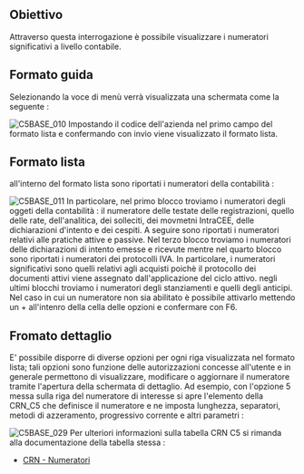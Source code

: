 ## Obiettivo
Attraverso questa interrogazione è possibile visualizzare i numeratori significativi a livello contabile.

## Formato guida
Selezionando la voce di menù verrà visualizzata una schermata come la seguente : 

![C5BASE_010](http://localhost:3000/immagini/MBDOC_OGG-P_C5C561/C5BASE_010.png)
Impostando il codice dell'azienda nel primo campo del formato lista e confermando con invio viene visualizzato il formato lista.

## Formato lista
all'interno del formato lista sono riportati i numeratori della contabilità : 

![C5BASE_011](http://localhost:3000/immagini/MBDOC_OGG-P_C5C561/C5BASE_011.png)
In particolare, nel primo blocco troviamo i numeratori degli oggeti della contabilità :  il numeratore delle testate delle registrazioni, quello delle rate, dell'analitica, dei solleciti, dei movmetni IntraCEE, delle dichiarazioni d'intento e dei cespiti. A seguire sono riportati i numeratori relativi alle pratiche attive e passive. Nel terzo blocco troviamo i numeratori delle dichiarazioni di intento emesse e ricevute mentre nel quarto blocco sono riportati i numeratori dei protocolli IVA. In particolare, i numeratori significativi sono quelli relativi agli acquisti poichè il protocollo dei documenti attivi viene assegnato dall'applicazione del ciclo attivo. negli ultimi blocchi troviamo i numeratori degli stanziamenti e quelli degli anticipi.
Nel caso in cui un numeratore non sia abilitato è possibile attivarlo mettendo un + all'intenro della cella delle opzioni e confermare con F6.

## Fromato dettaglio
E' possibile disporre di diverse opzioni per ogni riga visualizzata nel formato lista; tali opzioni sono funzione delle autorizzazioni concesse all'utente e in generale permettono di visualizzare, modificare o aggiornare il numeratore tramite l'apertura della schermata di dettaglio.
Ad esempio, con l'opzione 5 messa sulla riga del numeratore di interesse si apre l'elemento della CRN_C5 che definisce il numeratore e ne imposta lunghezza, separatori, metodi di azzeramento,  progressivo corrente e altri parametri : 

![C5BASE_029](http://localhost:3000/immagini/MBDOC_OGG-P_C5C561/C5BASE_029.png)
Per ulteriori informazioni sulla tabella CRN C5 si rimanda alla documentazione della tabella stessa : 

- [CRN - Numeratori](Sorgenti/OG/TA/CRN)
